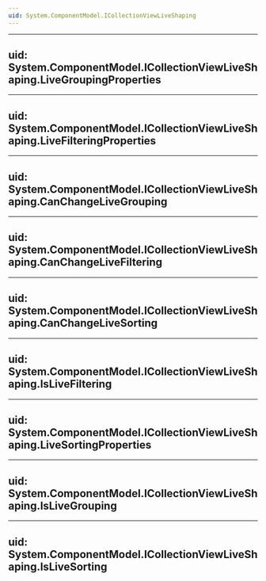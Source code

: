 ```yaml
---
uid: System.ComponentModel.ICollectionViewLiveShaping
---
```


---
uid: System.ComponentModel.ICollectionViewLiveShaping.LiveGroupingProperties
---

---
uid: System.ComponentModel.ICollectionViewLiveShaping.LiveFilteringProperties
---

---
uid: System.ComponentModel.ICollectionViewLiveShaping.CanChangeLiveGrouping
---

---
uid: System.ComponentModel.ICollectionViewLiveShaping.CanChangeLiveFiltering
---

---
uid: System.ComponentModel.ICollectionViewLiveShaping.CanChangeLiveSorting
---

---
uid: System.ComponentModel.ICollectionViewLiveShaping.IsLiveFiltering
---

---
uid: System.ComponentModel.ICollectionViewLiveShaping.LiveSortingProperties
---

---
uid: System.ComponentModel.ICollectionViewLiveShaping.IsLiveGrouping
---

---
uid: System.ComponentModel.ICollectionViewLiveShaping.IsLiveSorting
---
